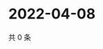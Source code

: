 # 2022-04-08

共 0 条

<!-- BEGIN WEIBO -->
<!-- 最后更新时间 Fri Apr 08 2022 05:14:07 GMT+0800 (China Standard Time) -->

<!-- END WEIBO -->
